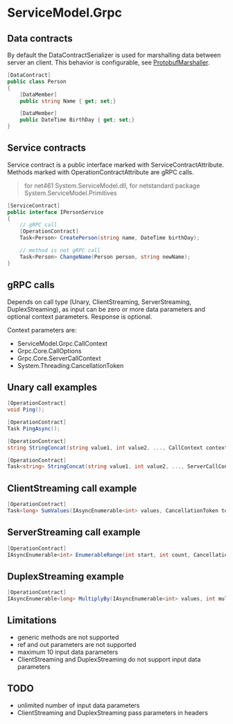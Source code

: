 # ServiceModel.Grpc

## Data contracts

By default the DataContractSerializer is used for marshalling data between server an client. This behavior is configurable, see [ProtobufMarshaller](/ProtobufMarshaller).

``` c#
[DataContract]
public class Person
{
    [DataMember]
    public string Name { get; set;}

    [DataMember]
    public DateTime BirthDay { get; set;}
}
```

## Service contracts

Service contract is a public interface marked with ServiceContractAttribute.
Methods marked with OperationContractAttribute are gRPC calls.

> for net461 System.ServiceModel.dll, for netstandard package System.ServiceModel.Primitives

``` c#
[ServiceContract]
public interface IPersonService
{
    // gRPC call
    [OperationContract]
    Task<Person> CreatePerson(string name, DateTime birthDay);

    // method is not gRPC call
    Task<Person> ChangeName(Person person, string newName);
}
```

## gRPC calls

Depends on call type (Unary, ClientStreaming, ServerStreaming, DuplexStreaming),
as input can be zero or more data parameters and optional context parameters. Response is optional.

Context parameters are:
- ServiceModel.Grpc.CallContext
- Grpc.Core.CallOptions
- Grpc.Core.ServerCallContext
- System.Threading.CancellationToken

## Unary call examples

``` c#
[OperationContract]
void Ping();

[OperationContract]
Task PingAsync();

[OperationContract]
string StringConcat(string value1, int value2, ..., CallContext context = default);

[OperationContract]
Task<string> StringConcat(string value1, int value2, ..., ServerCallContext context = default);
```

## ClientStreaming call example

``` c#
[OperationContract]
Task<long> SumValues(IAsyncEnumerable<int> values, CancellationToken token = default);
```

## ServerStreaming call  example

``` c#
[OperationContract]
IAsyncEnumerable<int> EnumerableRange(int start, int count, CancellationToken token = default);
```

## DuplexStreaming example

``` c#
[OperationContract]
IAsyncEnumerable<long> MultiplyBy(IAsyncEnumerable<int> values, int multiplier, CancellationToken token = default);
```

## Limitations

- generic methods are not supported
- ref and out parameters are not supported
- maximum 10 input data parameters
- ClientStreaming and DuplexStreaming do not support input data parameters

## TODO

- unlimited number of input data parameters
- ClientStreaming and DuplexStreaming pass parameters in headers